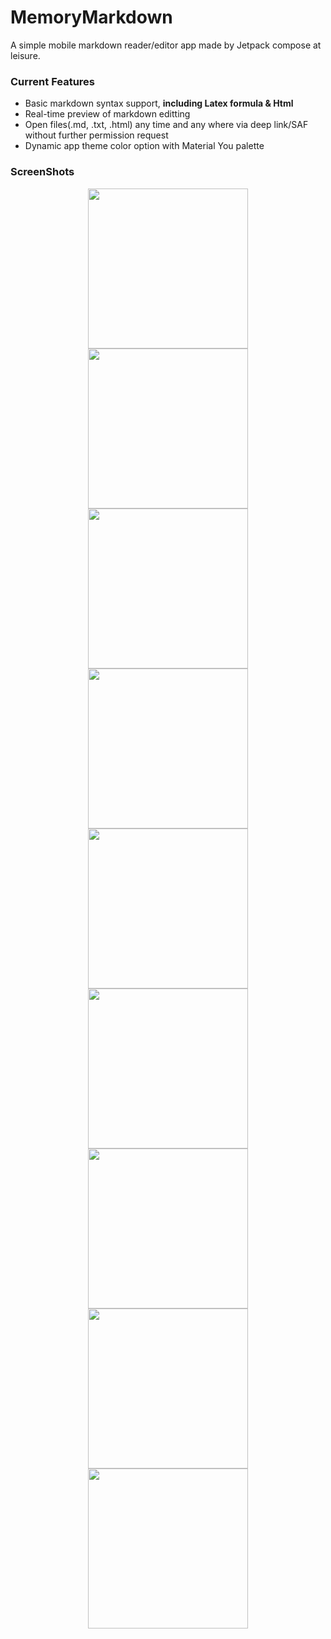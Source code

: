 # MemoryMarkdown
A simple mobile markdown reader/editor app made by Jetpack compose at leisure.
### Current Features
- Basic markdown syntax support, **including Latex formula & Html**
- Real-time preview of markdown editting
- Open files(.md, .txt, .html) any time and any where via deep link/SAF without further permission request
- Dynamic app theme color option with Material You palette
### ScreenShots
<div align="center">
  <img src="https://s2.loli.net/2022/08/07/6BKjcMsUHFPEnSX.jpg" width="256"/><img src="https://s2.loli.net/2022/08/07/bsfS85NX1RgMD2r.jpg" width="256"/><img src="https://s2.loli.net/2022/08/07/RxNumY4vsOtZwVK.jpg" width="256"/>
</div>
<div align="center">
  <img src="https://s2.loli.net/2022/08/07/sULitCex59Yz1yX.jpg" width="256"/><img src="https://s2.loli.net/2022/08/07/3uVJEgcBdNH7fAm.jpg" width="256"/><img src="https://s2.loli.net/2022/08/07/J4BGZq62LNQ8xmA.jpg" width="256"/>
</div>
<div align="center">
  <img src="https://s2.loli.net/2022/08/07/1BQgmFNEeXdPyRf.jpg" width="256"/><img src="https://s2.loli.net/2022/08/07/yRi3jDk2UmMuNPO.jpg" width="256"/><img src="https://s2.loli.net/2022/08/07/G9YtjWaClTg38Oz.jpg" width="256"/>
</div>
